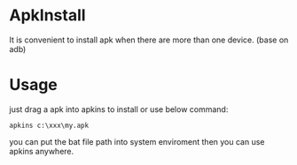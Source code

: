 # ApkInstall
It is convenient to install apk when there are more than one device. (base on adb)

# Usage
just drag a apk into apkins to install or use below command:
```
apkins c:\xxx\my.apk
```
you can put the bat file path into system enviroment then you can use apkins anywhere.
